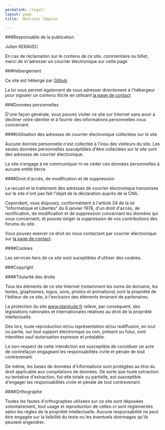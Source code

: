 ```yaml
---
permalink: /legal/
layout: page
title:  Mentions légales

---
```


###Responsable de la publication

Julien KERAVEC

En cas de réclamation sur le contenu de ce site, commentaire ou billet, merci de m'adresser un courrier électronique sur cette page

###Hébergement

Ce site est hébergé par [Github](https://github.com/)

La loi vous permet également de vous adresser directement à l'hébergeur pour signaler un contenu illicite en utilisant [la page de contact](/contact)

###Données personnelles

D'une façon générale, vous pouvez visiter ce site sur Internet sans avoir à décliner votre identité et à fournir des informations personnelles vous concernant

####Utilisation des adresses de courrier électronique collectées sur le site

Aucune donnée personnelle n'est collectée à l'insu des visiteurs du site. Les seules données personnelles susceptibles d'être collectées sur le site sont des adresses de courrier électronique.

Le site s'engage à ne communiquer ni ne céder ces données personnelles à aucune entité tierce.

####Droit d'accès, de modification et de suppression

Le recueil et le traitement des adresses de courrier électronique transmises sur le site n'ont pas fait l'objet de la déclaration auprès de la CNIL.

Cependant, vous disposez, conformément à l'article 34 de la loi "Informatique et Libertés" du 6 janvier 1978, d'un droit d'accès, de rectification, de modification et de suppression concernant les données qui vous concernent, et pouvez exiger la suppression de vos contributions des forums du site.

Vous pouvez exercer ce droit en nous contactant par courrier électronique sur [la page de contact](/contact).

####Cookies

Les services tiers de ce site sont suceptibles d'utiliser des cookies.

###Copyright

####Titularité des droits

Tous les éléments de ce site Internet (notamment les noms de domaine, les textes, graphismes, logos, sons, photos et animations) sont la propriété de l'éditeur de ce site, à l'exclusion des éléments émanant de partenaires.

La protection du site www.planitude.fr relève, par conséquent, des législations nationales et internationales relatives au droit de la propriété intellectuelle.

Dès lors, toute reproduction et/ou représentation et/ou rediffusion, en tout ou partie, sur tout support électronique ou non, présent ou futur, sont interdites sauf autorisation expresse et préalable.

Le non-respect de cette interdiction est susceptible de constituer un acte de contrefaçon engageant les responsabilités civile et pénale de tout contrevenant.

De même, les bases de données d'informations sont protégées au titre du droit applicable aux compilations de données. De sorte que toute extraction ou tentative d'extraction, fut-elle totale ou partielle, est susceptible d'engager les responsabilités civile et pénale de tout contrevenant.

####Orthographe

Toutes les fautes d'orthographes utilisées sur ce site sont déposées volontairement, tout usage et reproduction de celles-ci sont réglementés selon les règles de la propriété intellectuelle. Aucune responsabilité ne peut être engagée sur la lisibilité du texte ou les éventuels dommages qu'ils peuvent engendrer.

